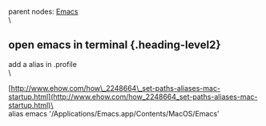 parent nodes: [Emacs](Emacs.html)\
\

open emacs in terminal {.heading-level2}
----------------------

add a alias in .profile\
 \

[http://www.ehow.com/how\_2248664\_set-paths-aliases-mac-startup.html](http://www.ehow.com/how_2248664_set-paths-aliases-mac-startup.html)\
 \
 alias emacs '/Applications/Emacs.app/Contents/MacOS/Emacs'
